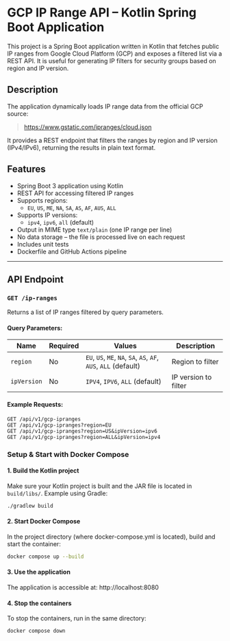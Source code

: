 # GCP IP Range API – Kotlin Spring Boot Application

This project is a Spring Boot application written in Kotlin that fetches public IP ranges from Google Cloud Platform (GCP) and exposes a filtered list via a REST API. It is useful for generating IP filters for security groups based on region and IP version.

## Description

The application dynamically loads IP range data from the official GCP source:

> https://www.gstatic.com/ipranges/cloud.json

It provides a REST endpoint that filters the ranges by region and IP version (IPv4/IPv6), returning the results in plain text format.

## Features

- Spring Boot 3 application using Kotlin
- REST API for accessing filtered IP ranges
- Supports regions:
    - `EU`, `US`, `ME`, `NA`, `SA`, `AS`, `AF`, `AUS`, `ALL`
- Supports IP versions:
    - `ipv4`, `ipv6`, `all` (default)
- Output in MIME type `text/plain` (one IP range per line)
- No data storage – the file is processed live on each request
- Includes unit tests
- Dockerfile and GitHub Actions pipeline

---

## API Endpoint

### `GET /ip-ranges`

Returns a list of IP ranges filtered by query parameters.

#### Query Parameters:

| Name        | Required | Values                                                           | Description                                |
|-------------|----------|------------------------------------------------------------------|--------------------------------------------|
| `region`    | No       | `EU`, `US`, `ME`, `NA`, `SA`, `AS`, `AF`, `AUS`, `ALL` (default) | Region to filter                            |
| `ipVersion` | No       | `IPV4`, `IPV6`, `ALL` (default)                                  | IP version to filter                        |

#### Example Requests:

```http
GET /api/v1/gcp-ipranges
GET /api/v1/gcp-ipranges?region=EU
GET /api/v1/gcp-ipranges?region=US&ipVersion=ipv6
GET /api/v1/gcp-ipranges?region=ALL&ipVersion=ipv4
```

### Setup & Start with Docker Compose ###

#### 1. Build the Kotlin project ####

Make sure your Kotlin project is built and the JAR file is located in `build/libs/`.
Example using Gradle:
```bash
./gradlew build
```

#### 2. Start Docker Compose ####
In the project directory (where docker-compose.yml is located), build and start the container:
```bash
docker compose up --build
```

#### 3. Use the application ####
The application is accessible at: http://localhost:8080

#### 4. Stop the containers ####
To stop the containers, run in the same directory:
```bash
docker compose down
```


